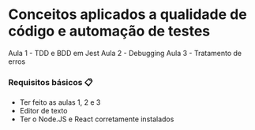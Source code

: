 # Conceitos aplicados a qualidade de código e automação de testes

Aula 1 - TDD e BDD em Jest
Aula 2 - Debugging
Aula 3 - Tratamento de erros

### Requisitos básicos 📋

- Ter feito as aulas 1, 2 e 3
- Editor de texto
- Ter o Node.JS e React corretamente instalados
